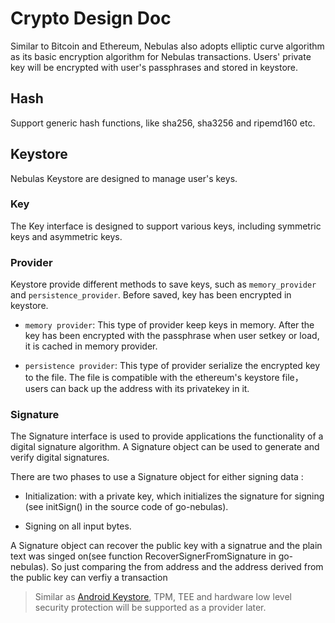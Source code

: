 # Crypto Design Doc

Similar to Bitcoin and Ethereum, Nebulas also adopts elliptic curve algorithm as its basic encryption algorithm for Nebulas transactions. Users' private key will be encrypted with user's passphrases and stored in keystore.

## Hash

Support generic hash functions, like sha256, sha3256 and ripemd160 etc.

## Keystore

Nebulas Keystore are designed to manage user's keys.

### Key

The Key interface is designed to support various keys, including symmetric keys and asymmetric keys.

### Provider

Keystore provide different methods to save keys, such as `memory_provider` and `persistence_provider`. Before saved, key has been encrypted in keystore.

* `memory provider`: This type of provider keep keys in memory. After the key has been encrypted with the passphrase when user setkey or load, it is cached in memory provider.

* `persistence provider`: This type of provider serialize the encrypted key to the file. The file is compatible with the ethereum's keystore file，users can back up the address with its privatekey in it.

### Signature

The Signature interface is used to provide applications the functionality of a digital signature algorithm. A Signature object can be used to generate and verify digital signatures.

There are two phases to use a Signature object for either signing data :

* Initialization: with a private key, which initializes the signature for signing (see initSign() in the source  code of go-nebulas).

* Signing on all input bytes.

A Signature object can recover the public key with a signatrue and the plain text was singed on(see function RecoverSignerFromSignature in go-nebulas). So just comparing the from address and the address derived from the public key can verfiy a transaction  

> Similar as [Android Keystore](https://developer.android.com/training/articles/keystore.html), TPM, TEE and hardware low level security protection will be supported as a provider later.
